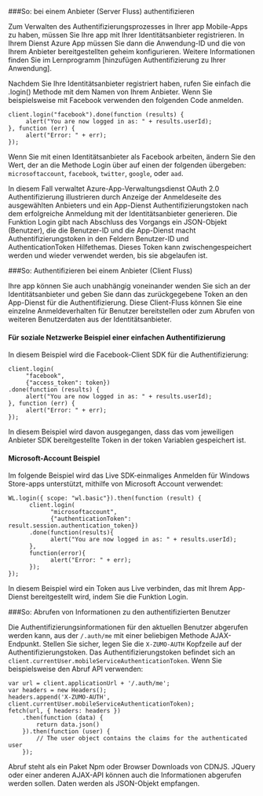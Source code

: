 ###<a name="server-auth"></a>So: bei einem Anbieter (Server Fluss) authentifizieren

Zum Verwalten des Authentifizierungsprozesses in Ihrer app Mobile-Apps zu haben, müssen Sie Ihre app mit Ihrer Identitätsanbieter registrieren. In Ihrem Dienst Azure App müssen Sie dann die Anwendung-ID und die von Ihrem Anbieter bereitgestellten geheim konfigurieren.
Weitere Informationen finden Sie im Lernprogramm [hinzufügen Authentifizierung zu Ihrer Anwendung].

Nachdem Sie Ihre Identitätsanbieter registriert haben, rufen Sie einfach die .login() Methode mit dem Namen von Ihrem Anbieter. Wenn Sie beispielsweise mit Facebook verwenden den folgenden Code anmelden.

```
client.login("facebook").done(function (results) {
     alert("You are now logged in as: " + results.userId);
}, function (err) {
     alert("Error: " + err);
});
```

Wenn Sie mit einen Identitätsanbieter als Facebook arbeiten, ändern Sie den Wert, der an die Methode Login über auf einen der folgenden übergeben: `microsoftaccount`, `facebook`, `twitter`, `google`, oder `aad`.

In diesem Fall verwaltet Azure-App-Verwaltungsdienst OAuth 2.0 Authentifizierung illustrieren durch Anzeige der Anmeldeseite des ausgewählten Anbieters und ein App-Dienst Authentifizierungstoken nach dem erfolgreiche Anmeldung mit der Identitätsanbieter generieren. Die Funktion Login gibt nach Abschluss des Vorgangs ein JSON-Objekt (Benutzer), die die Benutzer-ID und die App-Dienst macht Authentifizierungstoken in den Feldern Benutzer-ID und AuthenticationToken Hilfethemas. Dieses Token kann zwischengespeichert werden und wieder verwendet werden, bis sie abgelaufen ist.

###<a name="client-auth"></a>So: Authentifizieren bei einem Anbieter (Client Fluss)

Ihre app können Sie auch unabhängig voneinander wenden Sie sich an der Identitätsanbieter und geben Sie dann das zurückgegebene Token an den App-Dienst für die Authentifizierung. Diese Client-Fluss können Sie eine einzelne Anmeldeverhalten für Benutzer bereitstellen oder zum Abrufen von weiteren Benutzerdaten aus der Identitätsanbieter.

#### <a name="social-authentication-basic-example"></a>Für soziale Netzwerke Beispiel einer einfachen Authentifizierung

In diesem Beispiel wird die Facebook-Client SDK für die Authentifizierung:

```
client.login(
     "facebook",
     {"access_token": token})
.done(function (results) {
     alert("You are now logged in as: " + results.userId);
}, function (err) {
     alert("Error: " + err);
});
```
In diesem Beispiel wird davon ausgegangen, dass das vom jeweiligen Anbieter SDK bereitgestellte Token in der token Variablen gespeichert ist.

#### <a name="microsoft-account-example"></a>Microsoft-Account Beispiel

Im folgende Beispiel wird das Live SDK-einmaliges Anmelden für Windows Store-apps unterstützt, mithilfe von Microsoft Account verwendet:

```
WL.login({ scope: "wl.basic"}).then(function (result) {
      client.login(
            "microsoftaccount",
            {"authenticationToken": result.session.authentication_token})
      .done(function(results){
            alert("You are now logged in as: " + results.userId);
      },
      function(error){
            alert("Error: " + err);
      });
});
```

In diesem Beispiel wird ein Token aus Live verbinden, das mit Ihrem App-Dienst bereitgestellt wird, indem Sie die Funktion Login.

###<a name="auth-getinfo"></a>So: Abrufen von Informationen zu den authentifizierten Benutzer

Die Authentifizierungsinformationen für den aktuellen Benutzer abgerufen werden kann, aus der `/.auth/me` mit einer beliebigen Methode AJAX-Endpunkt.  Stellen Sie sicher, legen Sie die `X-ZUMO-AUTH` Kopfzeile auf der Authentifizierungstoken.  Das Authentifizierungstoken befindet sich an `client.currentUser.mobileServiceAuthenticationToken`.  Wenn Sie beispielsweise den Abruf API verwenden:

```
var url = client.applicationUrl + '/.auth/me';
var headers = new Headers();
headers.append('X-ZUMO-AUTH', client.currentUser.mobileServiceAuthenticationToken);
fetch(url, { headers: headers })
    .then(function (data) {
        return data.json()
    }).then(function (user) {
        // The user object contains the claims for the authenticated user
    });
```

Abruf steht als ein Paket Npm oder Browser Downloads von CDNJS. JQuery oder einer anderen AJAX-API können auch die Informationen abgerufen werden sollen.  Daten werden als JSON-Objekt empfangen.
